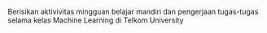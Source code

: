 Berisikan aktivivitas mingguan belajar mandiri dan pengerjaan tugas-tugas selama kelas Machine Learning di Telkom University
